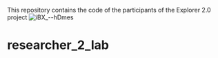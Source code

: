 This repository contains the code of the participants of the Explorer 2.0 project
![iBX_--hDmes](https://user-images.githubusercontent.com/26718740/130343066-547add61-ce6d-4573-8cd0-bbc951182c7f.jpg)
# researcher_2_lab
